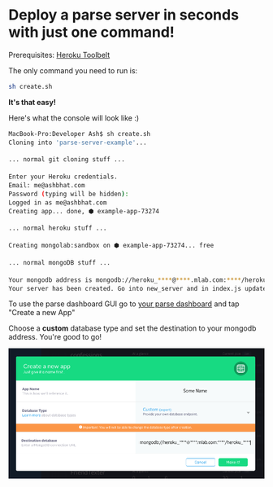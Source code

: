 # Deploy a parse server in seconds with just one command!

Prerequisites: [Heroku Toolbelt](https://devcenter.heroku.com/articles/heroku-cli)



The only command you need to run is: 

```bash
sh create.sh
```

**It's that easy!**

Here's what the console will look like :)
```bash
MacBook-Pro:Developer Ash$ sh create.sh
Cloning into 'parse-server-example'...

... normal git cloning stuff ...

Enter your Heroku credentials.
Email: me@ashbhat.com
Password (typing will be hidden):
Logged in as me@ashbhat.com
Creating app... done, ⬢ example-app-73274

... normal heroku stuff ...

Creating mongolab:sandbox on ⬢ example-app-73274... free

... normal mongoDB stuff ...

Your mongodb address is mongodb://heroku_****@****.mlab.com:****/heroku_****
Your server has been created. Go into new_server and in index.js update your app id and master key
```

To use the parse dashboard GUI go to [your parse dashboard](https://dashboard.parse.com/apps) and tap "Create a new App"

Choose a **custom** database type and set the destination to your mongodb address. You're good to go!

![alt text](https://github.com/ashbhat/ParseServerScript/blob/master/dashboard.png "Parse Dashboard")